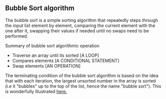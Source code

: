 ## Bubble Sort algorithm

The bubble sort is a simple sorting algorithm that repeatedly steps through the input list element by element, comparing the current element with the one after it, swapping their values if needed until no swaps need to be performed.

Summary of bubble sort algorithmic operation
* Traverse an array until its sorted [A LOOP]
* Compares elements [A CONDITIONAL STATEMENT]
* Swap elements [AN OPERATION]

The terminating condition of the bubble sort algorithm is based on the idea that with each iteration, the largest unsorted number in the array is sorted (i.e it "bubbles" up to the top of the list, hence the name "bubble sort").
This is wonderfully illustrated [here.](https://en.wikipedia.org/wiki/File:Bubble-sort-example-300px.gif)







